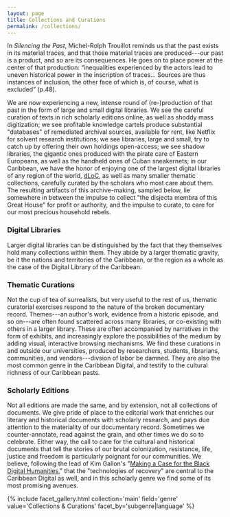 ```yaml
---
layout: page
title: Collections and Curations
permalink: /collections/
---
```


In *Silencing the Past*, Michel-Rolph Trouillot reminds us that the past exists in its material traces, and that those material traces are produced---our past is a product, and so are its consequences. He goes on to place power at the center of that production: “inequalities experienced by the actors lead to uneven historical power in the inscription of traces… Sources are thus instances of inclusion, the other face of which is, of course, what is excluded” (p.48).

We are now experiencing a new, intense round of (re-)production of that past in the form of large and small digital libraries. We see the careful curation of texts in rich scholarly editions online, as well as shoddy mass digitization; we see profitable knowledge cartels produce substantial "databases" of remediated archival sources, available for rent, like Netflix for solvent research institutions; we see libraries, large and small, try to catch up by offering their own holdings open-access; we see shadow libraries, the gigantic ones produced with the pirate care of Eastern Europeans, as well as the handheld ones of Cuban sneakernets; in our Caribbean, we have the honor of enjoying one of the largest digital libraries of any region of the world, [dLoC]({{'/caridischo/cds31/'|absolute_url}}), as well as many smaller thematic collections, carefully curated by the scholars who most care about them. The resulting artifacts of this archive-making, sampled below, lie somewhere in between the impulse to collect "the disjecta membra of this Great House" for profit or authority, and the impulse to curate, to care for our most precious household rebels.

### Digital Libraries

Larger digital libraries can be distinguished by the fact that they themselves hold many collections within them. They abide by a larger thematic gravity, be it the nations and territories of the Caribbean, or the region as a whole as the case of the Digital Library of the Caribbean.

### Thematic Curations

Not the cup of tea of surrealists, but very useful to the rest of us, thematic curatorial exercises respond to the nature of the broken documentary record. Themes---an author's work, evidence from a historic episode, and so on---are often found scattered across many libraries, or co-existing with others in a larger library. These are often accompanied by narratives in the form of exhibits, and increasingly explore the possibilities of the medium by adding visual, interactive browsing mechanisms. We find these curations in and outside our universities, produced by researchers, students, librarians, communities, and vendors---divsion of labor be damned. They are also the most common genre in the Caribbean Digital, and testify to the cultural richness of our Caribbean pasts.

### Scholarly Editions

Not all editions are made the same, and by extension, not all collections of documents. We give pride of place to the editorial work that enriches our literary and historical documents with scholarly research, and pays due attention to the materiality of our documentary record. Sometimes we counter-annotate, read against the grain, and other times we do so to celebrate. Either way, the call to care for the cultural and historical documents that tell the stories of our brutal colonization, resistance, life, justice and freedom is particularly poignant for our communities. We believe, following the lead of Kim Gallon's "[Making a Case for the Black Digital Humanities](https://dhdebates.gc.cuny.edu/read/untitled/section/fa10e2e1-0c3d-4519-a958-d823aac989eb)," that the "technologies of recovery" are central to the Caribbean Digital as well, and in this scholarly genre we find some of its most promising avenues.

{% include facet_gallery.html collection='main' field='genre' value='Collections & Curations' facet_by='subgenre|language' %}